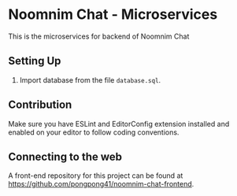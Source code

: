 # Noomnim Chat - Microservices
This is the microservices for backend of Noomnim Chat

## Setting Up
1. Import database from the file `database.sql`.

## Contribution
Make sure you have ESLint and EditorConfig extension installed and enabled on your editor to follow coding conventions.

## Connecting to the web
A front-end repository for this project can be found at https://github.com/pongpong41/noomnim-chat-frontend.
